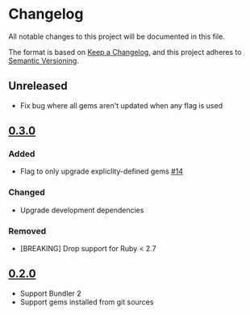 # Changelog
All notable changes to this project will be documented in this file.

The format is based on [Keep a Changelog](https://keepachangelog.com/en/1.0.0/),
and this project adheres to [Semantic Versioning](https://semver.org/spec/v2.0.0.html).

## Unreleased

- Fix bug where all gems aren't updated when any flag is used

## [0.3.0](https://github.com/singlebrook/bunup/releases/tag/v0.3.0)

### Added

- Flag to only upgrade expliclity-defined gems [#14](https://github.com/singlebrook/bunup/pull/14)

### Changed

- Upgrade development dependencies

### Removed

- [BREAKING] Drop support for Ruby < 2.7

## [0.2.0](https://github.com/singlebrook/bunup/releases/tag/v0.2.0)

- Support Bundler 2
- Support gems installed from git sources
